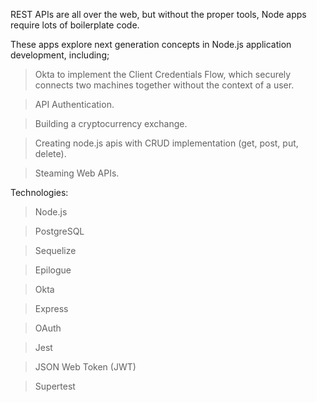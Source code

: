 REST APIs are all over the web, but without the proper tools, Node apps require lots of boilerplate code. 

These apps explore next generation concepts in Node.js application development, including; 

> Okta to implement the Client Credentials Flow, which securely connects two machines together without the context of a user.

> API Authentication. 

> Building a cryptocurrency exchange.

> Creating node.js apis with CRUD implementation (get, post, put, delete).

> Steaming Web APIs.


Technologies:

> Node.js

> PostgreSQL

> Sequelize

> Epilogue

> Okta

> Express

> OAuth

> Jest

> JSON Web Token (JWT)

> Supertest

